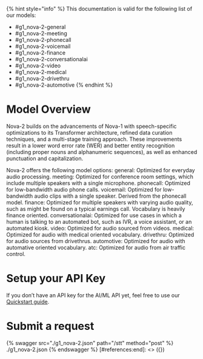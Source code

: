 [#references:start]: <> ({ "template": "openapi" })
{% hint style="info" %}
This documentation is valid for the following list of our models:
* #g1_nova-2-general
* #g1_nova-2-meeting
* #g1_nova-2-phonecall
* #g1_nova-2-voicemail
* #g1_nova-2-finance
* #g1_nova-2-conversationalai
* #g1_nova-2-video
* #g1_nova-2-medical
* #g1_nova-2-drivethru
* #g1_nova-2-automotive
{% endhint %}

# Model Overview
Nova-2 builds on the advancements of Nova-1 with speech-specific optimizations to its Transformer architecture, refined data curation techniques, and a multi-stage training approach. These improvements result in a lower word error rate (WER) and better entity recognition (including proper nouns and alphanumeric sequences), as well as enhanced punctuation and capitalization.

Nova-2 offers the following model options:
general: Optimized for everyday audio processing.
meeting: Optimized for conference room settings, which include multiple speakers with a single microphone.
phonecall: Optimized for low-bandwidth audio phone calls.
voicemail: Optimized for low-bandwidth audio clips with a single speaker. Derived from the phonecall model.
finance: Optimized for multiple speakers with varying audio quality, such as might be found on a typical earnings call. Vocabulary is heavily finance oriented.
conversationalai: Optimized for use cases in which a human is talking to an automated bot, such as IVR, a voice assistant, or an automated kiosk.
video: Optimized for audio sourced from videos.
medical: Optimized for audio with medical oriented vocabulary.
drivethru: Optimized for audio sources from drivethrus.
automotive: Optimized for audio with automative oriented vocabulary.
atc: Optimized for audio from air traffic control.

# Setup your API Key
If you don’t have an API key for the AI/ML API yet, feel free to use our [Quickstart guide](https://docs.aimlapi.com/quickstart/setting-up).

# Submit a request
{% swagger src="./g1_nova-2.json" path="/stt" method="post" %}
./g1_nova-2.json
{% endswagger %}
[#references:end]: <> ({})